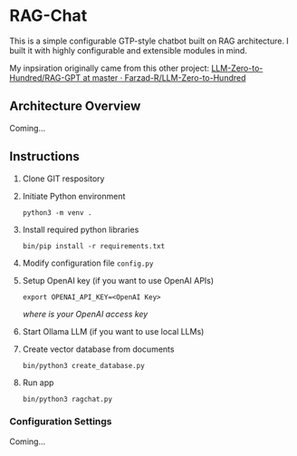 # RAG-Chat
This is a simple configurable GTP-style chatbot built on RAG architecture. I built it with highly configurable and extensible modules in mind.

My inpsiration originally came from this other project:
[LLM-Zero-to-Hundred/RAG-GPT at master · Farzad-R/LLM-Zero-to-Hundred](https://github.com/Farzad-R/LLM-Zero-to-Hundred/tree/master/RAG-GPT)

## Architecture Overview
Coming...

## Instructions
1. Clone GIT respository
2. Initiate Python environment
    ```
    python3 -m venv .
    ```
3. Install required python libraries
    ```
    bin/pip install -r requirements.txt
    ```
4. Modify configuration file `config.py`

5. Setup OpenAI key (if you want to use OpenAI APIs)
    ```
    export OPENAI_API_KEY=<OpenAI Key>
    ```
    _where <OpenAI Key> is your OpenAI access key_

6. Start Ollama LLM (if you want to use local LLMs)

7. Create vector database from documents
    ```
    bin/python3 create_database.py 
    ```
8. Run app
    ```
    bin/python3 ragchat.py 
    ```

### Configuration Settings
Coming...